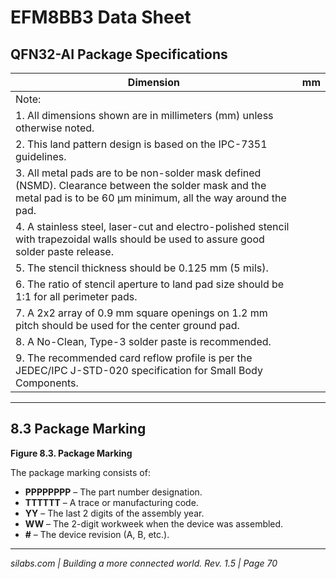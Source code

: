 # EFM8BB3 Data Sheet

## QFN32-AI Package Specifications

| Dimension | mm |
|-----------|----|
| Note: |
| 1. All dimensions shown are in millimeters (mm) unless otherwise noted. |
| 2. This land pattern design is based on the IPC-7351 guidelines. |
| 3. All metal pads are to be non-solder mask defined (NSMD). Clearance between the solder mask and the metal pad is to be 60 µm minimum, all the way around the pad. |
| 4. A stainless steel, laser-cut and electro-polished stencil with trapezoidal walls should be used to assure good solder paste release. |
| 5. The stencil thickness should be 0.125 mm (5 mils). |
| 6. The ratio of stencil aperture to land pad size should be 1:1 for all perimeter pads. |
| 7. A 2x2 array of 0.9 mm square openings on 1.2 mm pitch should be used for the center ground pad. |
| 8. A No-Clean, Type-3 solder paste is recommended. |
| 9. The recommended card reflow profile is per the JEDEC/IPC J-STD-020 specification for Small Body Components. |

---

## 8.3 Package Marking

**Figure 8.3. Package Marking**

The package marking consists of:

- **PPPPPPPP** – The part number designation.
- **TTTTTT** – A trace or manufacturing code.
- **YY** – The last 2 digits of the assembly year.
- **WW** – The 2-digit workweek when the device was assembled.
- **#** – The device revision (A, B, etc.).

---

*silabs.com | Building a more connected world. Rev. 1.5 | Page 70*